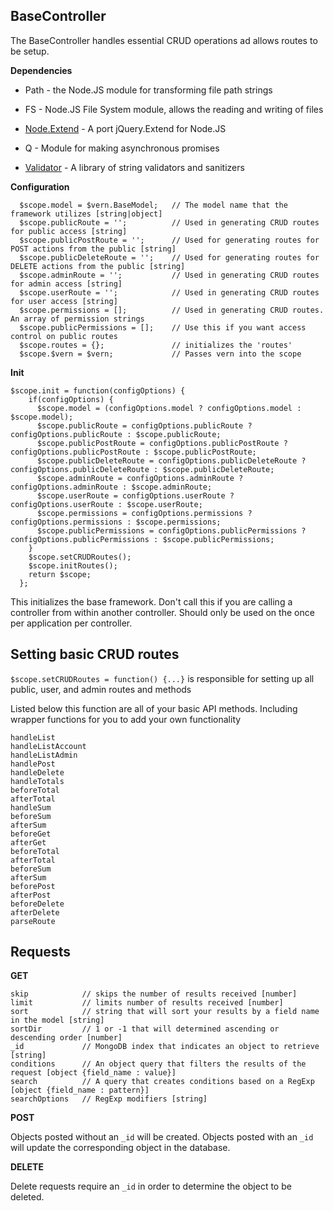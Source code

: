 ## BaseController
The BaseController handles essential CRUD operations ad allows routes to be setup.

**Dependencies**
* Path - the Node.JS module for transforming file path strings

* FS - Node.JS File System module, allows the reading and writing of files

* [Node.Extend](https://github.com/dreamerslab/node.extend) - A port jQuery.Extend for Node.JS

* Q - Module for making asynchronous promises

* [Validator](https://github.com/chriso/validator.js) - A library of string validators and sanitizers

**Configuration**


      $scope.model = $vern.BaseModel;   // The model name that the framework utilizes [string|object]
      $scope.publicRoute = '';          // Used in generating CRUD routes for public access [string]
      $scope.publicPostRoute = '';      // Used for generating routes for POST actions from the public [string]
      $scope.publicDeleteRoute = '';    // Used for generating routes for DELETE actions from the public [string]
      $scope.adminRoute = '';           // Used in generating CRUD routes for admin access [string]
      $scope.userRoute = '';            // Used in generating CRUD routes for user access [string]
      $scope.permissions = [];          // Used in generating CRUD routes. An array of permission strings
      $scope.publicPermissions = [];    // Use this if you want access control on public routes
      $scope.routes = {};               // initializes the 'routes'
      $scope.$vern = $vern;             // Passes vern into the scope

**Init**

    $scope.init = function(configOptions) {
        if(configOptions) {
          $scope.model = (configOptions.model ? configOptions.model : $scope.model);
          $scope.publicRoute = configOptions.publicRoute ? configOptions.publicRoute : $scope.publicRoute;
          $scope.publicPostRoute = configOptions.publicPostRoute ? configOptions.publicPostRoute : $scope.publicPostRoute;
          $scope.publicDeleteRoute = configOptions.publicDeleteRoute ? configOptions.publicDeleteRoute : $scope.publicDeleteRoute;
          $scope.adminRoute = configOptions.adminRoute ? configOptions.adminRoute : $scope.adminRoute;
          $scope.userRoute = configOptions.userRoute ? configOptions.userRoute : $scope.userRoute;
          $scope.permissions = configOptions.permissions ? configOptions.permissions : $scope.permissions;
          $scope.publicPermissions = configOptions.publicPermissions ? configOptions.publicPermissions : $scope.publicPermissions;
        }
        $scope.setCRUDRoutes();
        $scope.initRoutes();
        return $scope;
      };

This initializes the base framework. Don't call this if you are calling a controller from within another controller. Should only be used on the once per application per controller.

## Setting basic CRUD routes
`$scope.setCRUDRoutes = function() {...}` is responsible for setting up all public, user, and admin routes and methods

Listed below this function are all of your basic API methods. Including wrapper functions for you to add your own functionality

    handleList
    handleListAccount
    handleListAdmin
    handlePost
    handleDelete
    handleTotals
    beforeTotal
    afterTotal
    handleSum
    beforeSum
    afterSum
    beforeGet
    afterGet
    beforeTotal
    afterTotal
    beforeSum
    afterSum
    beforePost
    afterPost
    beforeDelete
    afterDelete
    parseRoute

## Requests

**GET**

    skip            // skips the number of results received [number]
    limit           // limits number of results received [number]
    sort            // string that will sort your results by a field name in the model [string]
    sortDir         // 1 or -1 that will determined ascending or descending order [number]
    _id             // MongoDB index that indicates an object to retrieve [string]
    conditions      // An object query that filters the results of the request [object {field_name : value}]
    search          // A query that creates conditions based on a RegExp [object {field_name : pattern}]
    searchOptions   // RegExp modifiers [string]

**POST**

Objects posted without an `_id` will be created. Objects posted with an `_id` will update the corresponding object in the database.


**DELETE**

Delete requests require an `_id` in order to determine the object to be deleted.

